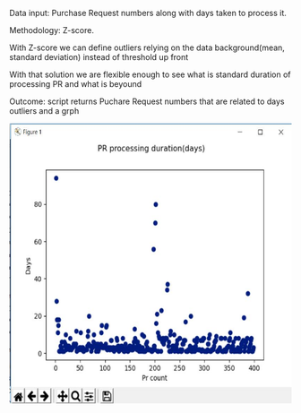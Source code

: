 <p>Data input: Purchase Request numbers along with days taken to process it.</p>
<p>Methodology: Z-score.</p>
<p>With Z-score we can define outliers relying on the data background(mean, standard deviation) instead of threshold up front</p>
<p>With that solution we are flexible enough to see what is standard duration of processing PR and what is beyound</p>
<p>Outcome: script returns Puchare Request numbers that are related to days outliers and a grph</p> 
<img src="images/plot.JPG" width="550" height="500">

